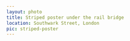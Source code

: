 ```yaml
---
layout: photo
title: Striped poster under the rail bridge
location: Southwark Street, London
pic: striped-poster
---
```

